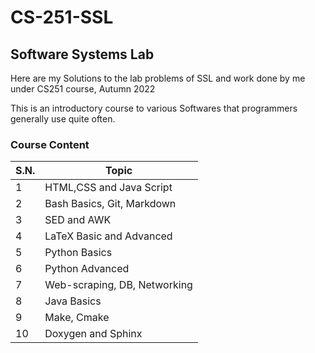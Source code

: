 # CS-251-SSL
## Software Systems Lab
Here are my Solutions to the lab problems of SSL and work done by me under CS251 course, Autumn 2022

This is an introductory course to various Softwares that programmers generally use quite often.

### Course Content
| S.N.        | Topic                        |
| ------------- | ------------- |
| 1           | HTML,CSS and Java Script     |
| 2           | Bash Basics, Git, Markdown   |
| 3           | SED and AWK                  |
| 4           | LaTeX Basic and Advanced     |
| 5           | Python Basics                |
| 6           | Python Advanced              |
| 7           | Web-scraping, DB, Networking |
| 8           | Java Basics                  |
| 9           | Make, Cmake                  |
| 10          | Doxygen and Sphinx           |
